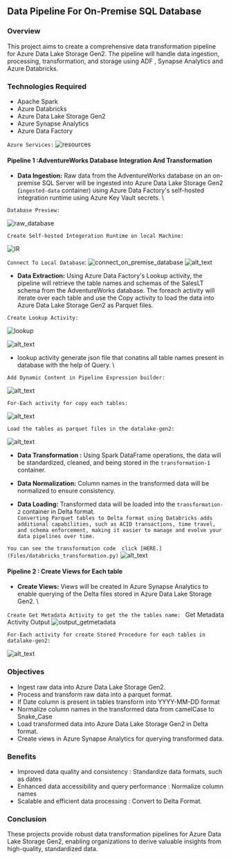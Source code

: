 ## Data Pipeline For On-Premise SQL Database

### Overview
This project aims to create a comprehensive data transformation pipeline for Azure Data Lake Storage Gen2. The pipeline will handle data ingestion, processing, transformation, and storage using ADF , Synapse Analytics and Azure Databricks.

### Technologies Required
- Apache Spark
- Azure Databricks
- Azure Data Lake Storage Gen2
- Azure Synapse Analytics
- Azure Data Factory
  
`Azure Services:`
![resources](Files/Resources.png)
  
#### Pipeline 1 :AdventureWorks Database Integration And Transformation
- **Data Ingestion:** Raw data from the AdventureWorks database on an on-premise SQL Server will be ingested into Azure Data Lake Storage Gen2 (`ingested-data` container) using Azure Data Factory's self-hosted integration runtime using Azure Key Vault secrets. \
  
`Database Preview:`

![raw_database](Files/Raw_Database.png)

`Create Self-hosted Integeration Runtime on local Machine:`

![IR](Files/self_hosted_ir.png)

`Connect To Local Database`:
![connect_on_premise_database](Files/connect_to_on_premise_database.png)
![alt_text](Files/after_connect_to_on_premise_database.png)

- **Data Extraction:** Using Azure Data Factory's Lookup activity, the pipeline will retrieve the table names and schemas of the SalesLT schema from the AdventureWorks database. The foreach activity will iterate over each table and use the Copy activity to load the data into Azure Data Lake Storage Gen2 as Parquet files. 

`Create Lookup Activity:`

![lookup](Files/lookup_table.png)

![alt_text](Files/lookup_table_preview_data.png)

- lookup activity generate json file that conatins all table names present in database with the help of Query. \
  
`Add Dynamic Content in Pipeline Expression builder:`

![alt_text](Files/for_each_output_pipeline_exp_for_each_table.png)

`For-Each activity for copy each tables:`

![alt_text](Files/for_each_copy_each_table_expression.png)

`Load the tables as parquet files in the datalake-gen2:`

![alt_text](Files/parquet_table_sink.png)

- **Data Transformation :** Using Spark DataFrame operations, the data will be standardized, cleaned, and being stored in the `transformation-1` container.
  
- **Data Normalization:** Column names in the transformed data will be normalized to ensure consistency.
  
- **Data Loading:** Transformed data will be loaded into the `transformation-2` container in Delta format. \
`Converting Parquet tables to Delta format using Databricks adds additional capabilities, such as ACID transactions, time travel, and schema enforcement, making it easier to manage and evolve your data pipelines over time.`

`You can see the transformation code  click [HERE.](Files/databricks_transformation.py)` 
![alt_text](Files/pipeline_run.png)


#### Pipeline 2 : Create Views for Each table
- **Create Views:** Views will be created in Azure Synapse Analytics to enable querying of the Delta files stored in Azure Data Lake Storage Gen2. \

`Create Get Metadata Activity to get the the tables name: `
Get Metadata Activity Output
![output_getmetadata](Files/get_metadata_output.png)

`For-Each activity for create Stored Procedure for each tables in datalake-gen2:`

![alt_text](Files/run_2_pipeline_for_ech_st_procedure.png)

### Objectives
- Ingest raw data into Azure Data Lake Storage Gen2.
- Process and transform raw data into a parquet format.
- If Date column is present in tables transform into YYYY-MM-DD format
- Normalize column names in the transformed data from camelCase to Snake_Case
- Load transformed data into Azure Data Lake Storage Gen2 in Delta format.
- Create views in Azure Synapse Analytics for querying transformed data.

### Benefits
- Improved data quality and consistency : Standardize data formats, such as dates
- Enhanced data accessibility and query performance : Normalize column names
- Scalable and efficient data processing : Convert to Delta Format.

### Conclusion
These projects provide robust data transformation pipelines for Azure Data Lake Storage Gen2, enabling organizations to derive valuable insights from high-quality, standardized data.

